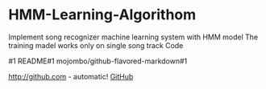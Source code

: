 # HMM-Learning-Algorithom
Implement song recognizer machine learning system with HMM model
The training madel works only on single song track
Code 

#1
README#1
mojombo/github-flavored-markdown#1

http://github.com - automatic!
[GitHub](http://github.com)



